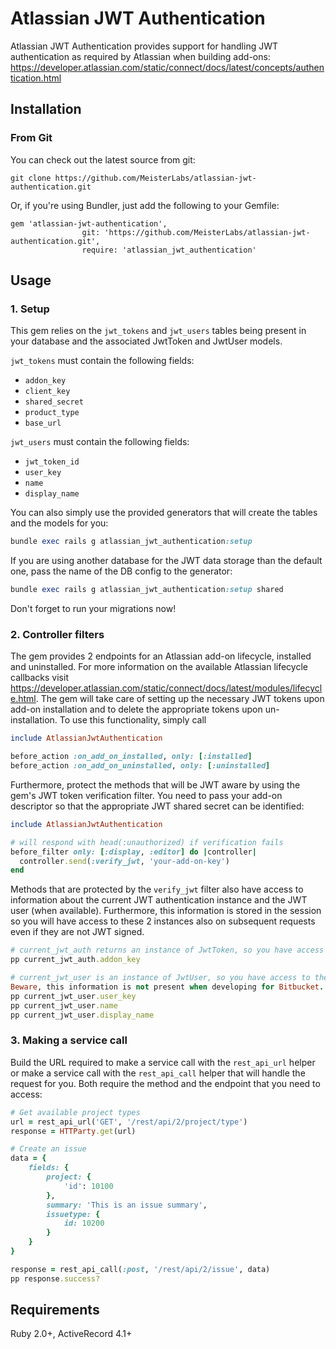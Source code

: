 # Atlassian JWT Authentication

Atlassian JWT Authentication provides support for handling JWT authentication as required by
 Atlassian when building add-ons: https://developer.atlassian.com/static/connect/docs/latest/concepts/authentication.html

## Installation

### From Git

You can check out the latest source from git:

    git clone https://github.com/MeisterLabs/atlassian-jwt-authentication.git

Or, if you're using Bundler, just add the following to your Gemfile:

    gem 'atlassian-jwt-authentication', 
                    git: 'https://github.com/MeisterLabs/atlassian-jwt-authentication.git', 
                    require: 'atlassian_jwt_authentication'

## Usage

### 1. Setup

This gem relies on the `jwt_tokens` and `jwt_users` tables being present in your database and 
the associated JwtToken and JwtUser models.

`jwt_tokens` must contain the following fields:

* `addon_key`
* `client_key`
* `shared_secret`
* `product_type`
* `base_url`

`jwt_users` must contain the following fields:
* `jwt_token_id`
* `user_key`
* `name`
* `display_name`

You can also simply use the provided generators that will create the tables and the models for you:

```ruby
bundle exec rails g atlassian_jwt_authentication:setup
```

If you are using another database for the JWT data storage than the default one, pass the name of the DB config to the generator:
```ruby
bundle exec rails g atlassian_jwt_authentication:setup shared
```

Don't forget to run your migrations now!

### 2. Controller filters

The gem provides 2 endpoints for an Atlassian add-on lifecycle, installed and uninstalled. 
For more information on the available Atlassian lifecycle callbacks visit 
https://developer.atlassian.com/static/connect/docs/latest/modules/lifecycle.html.
The gem will take care of setting up the necessary JWT tokens upon add-on installation and to
delete the appropriate tokens upon un-installation. To use this functionality, simply call
 
```ruby
include AtlassianJwtAuthentication

before_action :on_add_on_installed, only: [:installed]
before_action :on_add_on_uninstalled, only: [:uninstalled]
```
 
Furthermore, protect the methods that will be JWT aware by using the gem's
JWT token verification filter. You need to pass your add-on descriptor so that
the appropriate JWT shared secret can be identified:

```ruby
include AtlassianJwtAuthentication

# will respond with head(:unauthorized) if verification fails
before_filter only: [:display, :editor] do |controller|
  controller.send(:verify_jwt, 'your-add-on-key')
end
```

Methods that are protected by the `verify_jwt` filter also have access to information
about the current JWT authentication instance and the JWT user (when available).
Furthermore, this information is stored in the session so you will have access
to these 2 instances also on subsequent requests even if they are not JWT signed.

```ruby
# current_jwt_auth returns an instance of JwtToken, so you have access to the fields described above
pp current_jwt_auth.addon_key

# current_jwt_user is an instance of JwtUser, so you have access to the Atlassian user information.
Beware, this information is not present when developing for Bitbucket.
pp current_jwt_user.user_key
pp current_jwt_user.name
pp current_jwt_user.display_name
```

### 3. Making a service call

Build the URL required to make a service call with the `rest_api_url` helper or
make a service call with the `rest_api_call` helper that will handle the request for you.
Both require the method and the endpoint that you need to access:

```ruby
# Get available project types
url = rest_api_url('GET', '/rest/api/2/project/type')
response = HTTParty.get(url)

# Create an issue
data = {
    fields: {
        project: {
            'id': 10100
        },
        summary: 'This is an issue summary',
        issuetype: {
            id: 10200
        }
    }
}

response = rest_api_call(:post, '/rest/api/2/issue', data)
pp response.success?

```

## Requirements

Ruby 2.0+, ActiveRecord 4.1+